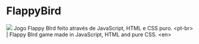 # FlappyBird
<img src="https://media-exp1.licdn.com/dms/image/C5622AQF46JWk0-z_vQ/feedshare-shrink_800/0/1650936370736?e=2147483647&v=beta&t=wMYufrZGJ3uMvoIe9UHLeZumRyaQeRzzj6MwrGJF1Ag">
Jogo Flappy BIrd feito através de JavaScript, HTML e CSS puro. &lt;pt-br> | Flappy BIrd game made in JavaScript, HTML and pure CSS. &lt;en>
